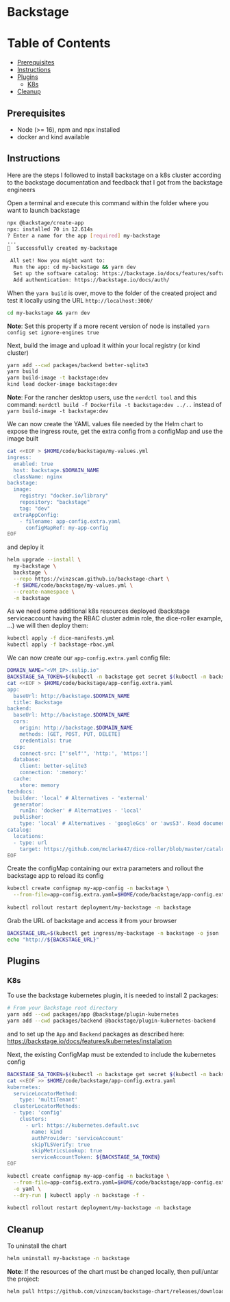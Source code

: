 # Backstage

Table of Contents
=================

 * [Prerequisites](#prerequisites)
 * [Instructions](#instructions)
 * [Plugins](#plugins)
     * [K8s](#k8s)
 * [Cleanup](#cleanup)

## Prerequisites

- Node (>= 16), npm and npx installed
- docker and kind available

## Instructions

Here are the steps I followed to install backstage on a k8s cluster according to the backstage documentation
and feedback that I got from the backstage engineers

Open a terminal and execute this command within the folder where you want to launch backstage
```bash
npx @backstage/create-app
npx: installed 70 in 12.614s
? Enter a name for the app [required] my-backstage
...
🥇  Successfully created my-backstage

 All set! Now you might want to:
  Run the app: cd my-backstage && yarn dev
  Set up the software catalog: https://backstage.io/docs/features/software-catalog/configuration
  Add authentication: https://backstage.io/docs/auth/
```
When the `yarn build` is over, move to the folder of the created project and test it locally using the URL `http://localhost:3000/`
```bash
cd my-backstage && yarn dev
```
**Note**: Set this property if a more recent version of node is installed `yarn config set ignore-engines true`

Next, build the image and upload it within your local registry (or kind cluster)
```bash
yarn add --cwd packages/backend better-sqlite3
yarn build
yarn build-image -t backstage:dev
kind load docker-image backstage:dev
```
**Note**: For the rancher desktop users, use the `nerdctl tool` and this command: `nerdctl build -f Dockerfile -t backstage:dev ../..` instead of `yarn build-image -t backstage:dev`

We can now create the YAML values file needed by the Helm chart to expose the ingress route, get the extra config from a configMap and 
use the image built
```bash
cat <<EOF > $HOME/code/backstage/my-values.yml
ingress:
  enabled: true
  host: backstage.$DOMAIN_NAME
  className: nginx
backstage:
  image:
    registry: "docker.io/library"
    repository: "backstage"
    tag: "dev"
  extraAppConfig:
    - filename: app-config.extra.yaml
      configMapRef: my-app-config         
EOF
```
and deploy it
```bash
helm upgrade --install \
  my-backstage \
  backstage \
  --repo https://vinzscam.github.io/backstage-chart \
  -f $HOME/code/backstage/my-values.yml \
  --create-namespace \
  -n backstage
```

As we need some additional k8s resources deployed (backstage serviceaccount having the RBAC cluster admin role, the dice-roller example, ...) we will then deploy them:
```bash
kubectl apply -f dice-manifests.yml
kubectl apply -f backstage-rbac.yml
```
We can now create our `app-config.extra.yaml` config file:
```bash
DOMAIN_NAME="<VM_IP>.sslip.io"
BACKSTAGE_SA_TOKEN=$(kubectl -n backstage get secret $(kubectl -n backstage get sa backstage -o=json | jq -r '.secrets[0].name') -o=json | jq -r '.data["token"]' | base64 --decode)
cat <<EOF > $HOME/code/backstage/app-config.extra.yaml
app:
  baseUrl: http://backstage.$DOMAIN_NAME
  title: Backstage
backend:
  baseUrl: http://backstage.$DOMAIN_NAME
  cors:
    origin: http://backstage.$DOMAIN_NAME
    methods: [GET, POST, PUT, DELETE]
    credentials: true      
  csp:
    connect-src: ["'self'", 'http:', 'https:']
  database:
    client: better-sqlite3
    connection: ':memory:'
  cache:
    store: memory
techdocs:
  builder: 'local' # Alternatives - 'external'
  generator:
    runIn: 'docker' # Alternatives - 'local'
  publisher:
    type: 'local' # Alternatives - 'googleGcs' or 'awsS3'. Read documentation for using alternatives.
catalog:
  locations:
  - type: url
    target: https://github.com/mclarke47/dice-roller/blob/master/catalog-info.yaml    
EOF
```
Create the configMap containing our extra parameters and rollout the backstage app to reload its config
```bash
kubectl create configmap my-app-config -n backstage \
  --from-file=app-config.extra.yaml=$HOME/code/backstage/app-config.extra.yaml
  
kubectl rollout restart deployment/my-backstage -n backstage
```
Grab the URL of backstage and access it from your browser
```bash
BACKSTAGE_URL=$(kubectl get ingress/my-backstage -n backstage -o json | jq -r '.spec.rules[0].host')
echo "http://${BACKSTAGE_URL}"
```

## Plugins

### K8s

To use the backstage kubernetes plugin, it is needed to install 2 packages:
```bash
# From your Backstage root directory
yarn add --cwd packages/app @backstage/plugin-kubernetes
yarn add --cwd packages/backend @backstage/plugin-kubernetes-backend
```

and to set up the `App` and `Backend` packages as described here: https://backstage.io/docs/features/kubernetes/installation

Next, the existing ConfigMap must be extended to include the kubernetes config

```bash
BACKSTAGE_SA_TOKEN=$(kubectl -n backstage get secret $(kubectl -n backstage get sa backstage -o=json | jq -r '.secrets[0].name') -o=json | jq -r '.data["token"]' | base64 --decode)
cat <<EOF >> $HOME/code/backstage/app-config.extra.yaml
kubernetes:
  serviceLocatorMethod:
    type: 'multiTenant'
  clusterLocatorMethods:
  - type: 'config'
    clusters:
      - url: https://kubernetes.default.svc
        name: kind
        authProvider: 'serviceAccount'
        skipTLSVerify: true
        skipMetricsLookup: true
        serviceAccountToken: ${BACKSTAGE_SA_TOKEN}
EOF

kubectl create configmap my-app-config -n backstage \
  --from-file=app-config.extra.yaml=$HOME/code/backstage/app-config.extra.yaml \
  -o yaml \
  --dry-run | kubectl apply -n backstage -f - 
  
kubectl rollout restart deployment/my-backstage -n backstage
```

## Cleanup

To uninstall the chart
```bash
helm uninstall my-backstage -n backstage
```
**Note**: If the resources of the chart must be changed locally, then pull/untar the project:
```bash
helm pull https://github.com/vinzscam/backstage-chart/releases/download/backstage-0.2.0/backstage-0.2.0.tgz --untar --untardir ./
```
